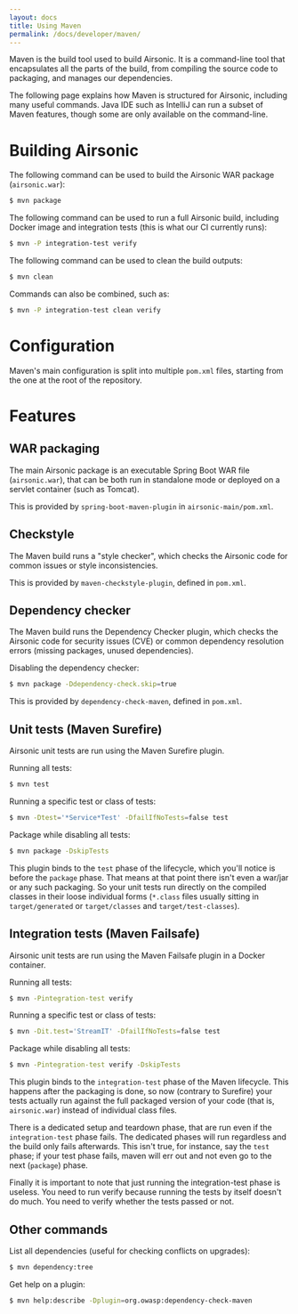 ```yaml
---
layout: docs
title: Using Maven
permalink: /docs/developer/maven/
---
```


Maven is the build tool used to build Airsonic. It is a command-line tool that
encapsulates all the parts of the build, from compiling the source code to
packaging, and manages our dependencies.

The following page explains how Maven is structured for Airsonic, including
many useful commands. Java IDE such as IntelliJ can run a subset of Maven
features, though some are only available on the command-line.

# Building Airsonic

The following command can be used to build the Airsonic WAR package (`airsonic.war`):

```bash
$ mvn package
```

The following command can be used to run a full Airsonic build, including
Docker image and integration tests (this is what our CI currently runs):

```bash
$ mvn -P integration-test verify
```

The following command can be used to clean the build outputs:

```bash
$ mvn clean
```

Commands can also be combined, such as:

```bash
$ mvn -P integration-test clean verify
```

# Configuration

Maven's main configuration is split into multiple `pom.xml` files, starting
from the one at the root of the repository.

# Features

## WAR packaging

The main Airsonic package is an executable Spring Boot WAR file
(`airsonic.war`), that can be both run in standalone mode or deployed on a
servlet container (such as Tomcat).

This is provided by `spring-boot-maven-plugin` in `airsonic-main/pom.xml`.

## Checkstyle

The Maven build runs a "style checker", which checks the Airsonic code for
common issues or style inconsistencies.

This is provided by `maven-checkstyle-plugin`, defined in `pom.xml`.

## Dependency checker

The Maven build runs the Dependency Checker plugin, which checks the Airsonic
code for security issues (CVE) or common dependency resolution errors (missing
packages, unused dependencies).

Disabling the dependency checker:

```bash
$ mvn package -Ddependency-check.skip=true
```

This is provided by `dependency-check-maven`, defined in `pom.xml`.

## Unit tests (Maven Surefire)

Airsonic unit tests are run using the Maven Surefire plugin.

Running all tests:

```bash
$ mvn test
```

Running a specific test or class of tests:

```bash
$ mvn -Dtest='*Service*Test' -DfailIfNoTests=false test
```

Package while disabling all tests:

```bash
$ mvn package -DskipTests
```

This plugin binds to the `test` phase of the lifecycle, which you'll notice is
before the `package` phase. That means at that point there isn't even a war/jar
or any such packaging. So your unit tests run directly on the compiled classes
in their loose individual forms (`*.class` files usually sitting in
`target/generated` or `target/classes` and `target/test-classes`).

## Integration tests (Maven Failsafe)

Airsonic unit tests are run using the Maven Failsafe plugin in a Docker container.

Running all tests:

```bash
$ mvn -Pintegration-test verify
```

Running a specific test or class of tests:

```bash
$ mvn -Dit.test='StreamIT' -DfailIfNoTests=false test
```

Package while disabling all tests:

```bash
$ mvn -Pintegration-test verify -DskipTests
```

This plugin binds to the `integration-test` phase of the Maven lifecycle. This
happens after the packaging is done, so now (contrary to Surefire) your tests
actually run against the full packaged version of your code (that is,
`airsonic.war`) instead of individual class files.

There is a dedicated setup and teardown phase, that are run even if the
`integration-test` phase fails. The dedicated phases will run regardless and
the build only fails afterwards. This isn't true, for instance, say the `test`
phase; if your test phase fails, maven will err out and not even go to the next
(`package`) phase.

Finally it is important to note that just running the integration-test phase is
useless. You need to run verify because running the tests by itself doesn't do
much. You need to verify whether the tests passed or not.

## Other commands

List all dependencies (useful for checking conflicts on upgrades):

```bash
$ mvn dependency:tree
```

Get help on a plugin:

```bash
$ mvn help:describe -Dplugin=org.owasp:dependency-check-maven
```
